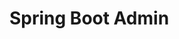# Spring Boot Admin
<!-- @author DHJT 2019-10-05 -->


[1]: https://github.com/codecentric/spring-boot-admin 'spring-boot-admin'